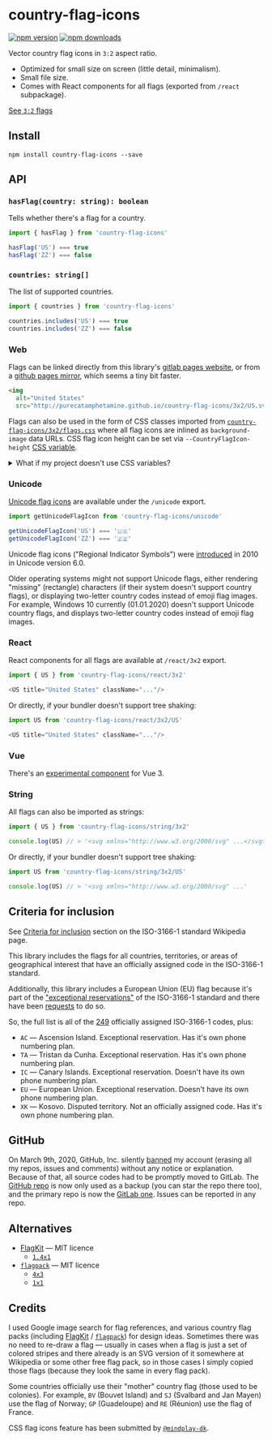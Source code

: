 # country-flag-icons

[![npm version](https://img.shields.io/npm/v/country-flag-icons.svg?style=flat-square)](https://www.npmjs.com/package/country-flag-icons)
[![npm downloads](https://img.shields.io/npm/dm/country-flag-icons.svg?style=flat-square)](https://www.npmjs.com/package/country-flag-icons)

Vector country flag icons in `3:2` aspect ratio.

<!-- Also provides `1:1` crops of the `3:2` flags (not custom `1:1` flags). -->

* Optimized for small size on screen (little detail, minimalism).
* Small file size.
* Comes with React components for all flags (exported from `/react` subpackage).

[See `3:2` flags](http://catamphetamine.gitlab.io/country-flag-icons/3x2)

<!-- [See `1:1` flags](http://catamphetamine.gitlab.io/country-flag-icons/1x1) (just `1:1` crops of the `3:2` flags, not custom `1:1` flags) -->

## Install

```
npm install country-flag-icons --save
```

## API

### `hasFlag(country: string): boolean`

Tells whether there's a flag for a country.

```js
import { hasFlag } from 'country-flag-icons'

hasFlag('US') === true
hasFlag('ZZ') === false
```

### `countries: string[]`

The list of supported countries.

```js
import { countries } from 'country-flag-icons'

countries.includes('US') === true
countries.includes('ZZ') === false
```

### Web

Flags can be linked directly from this library's [gitlab pages website](https://catamphetamine.gitlab.io/country-flag-icons), or from a [github pages mirror](https://purecatamphetamine.github.io/country-flag-icons), which seems a tiny bit faster.

```html
<img
  alt="United States"
  src="http://purecatamphetamine.github.io/country-flag-icons/3x2/US.svg"/>
```

Flags can also be used in the form of CSS classes imported from [`country-flag-icons/3x2/flags.css`](https://unpkg.com/country-flag-icons/3x2/flags.css) where all flag icons are inlined as `background-image` data URLs. CSS flag icon height can be set via `--CountryFlagIcon-height` [CSS variable](https://caniuse.com/#feat=css-variables).

<details>
<summary>What if my project doesn't use CSS variables?</summary>

####

In that case, the default flag icon height is `1em`, and to change it, just set a `font-size`:

```css
/* Set flag icon height to 24px. */
[class*=' flag:'], [class^='flag:'] {
  font-size: 24px;
}
```
</details>

### Unicode

[Unicode flag icons](https://blog.emojipedia.org/emoji-flags-explained/) are available under the `/unicode` export.

```js
import getUnicodeFlagIcon from 'country-flag-icons/unicode'

getUnicodeFlagIcon('US') === '🇺🇸'
getUnicodeFlagIcon('ZZ') === '🇿🇿'
```

Unicode flag icons ("Regional Indicator Symbols") were [introduced](https://esham.io/2014/06/unicode-flags) in 2010 in Unicode version 6.0.

Older operating systems might not support Unicode flags, either rendering "missing" (rectangle) characters (if their system doesn't support country flags), or displaying two-letter country codes instead of emoji flag images. For example, Windows 10 currently (01.01.2020) doesn't support Unicode country flags, and displays two-letter country codes instead of emoji flag images.

### React

React components for all flags are available at `/react/3x2` export.

```js
import { US } from 'country-flag-icons/react/3x2'

<US title="United States" className="..."/>
```

Or directly, if your bundler doesn't support tree shaking:

```js
import US from 'country-flag-icons/react/3x2/US'

<US title="United States" className="..."/>
```

### Vue

There's an [experimental component](https://gitlab.com/catamphetamine/country-flag-icons/-/issues/26) for Vue 3.

### String

All flags can also be imported as strings:

```js
import { US } from 'country-flag-icons/string/3x2'

console.log(US) // > '<svg xmlns="http://www.w3.org/2000/svg" ...</svg>'
```

Or directly, if your bundler doesn't support tree shaking:

```js
import US from 'country-flag-icons/string/3x2/US'

console.log(US) // > '<svg xmlns="http://www.w3.org/2000/svg" ...'
```

## Criteria for inclusion

See [Criteria for inclusion](https://en.wikipedia.org/wiki/ISO_3166-1#Criteria_for_inclusion) section on the ISO-3166-1 standard Wikipedia page.

This library includes the flags for all countries, territories, or areas of geographical interest that have an officially assigned code in the ISO-3166-1 standard.

Additionally, this library includes a European Union (EU) flag because it's part of the ["exceptional reservations"](https://en.wikipedia.org/wiki/ISO_3166-1_alpha-2#Reserved_code_elements) of the ISO-3166-1 standard and there have been [requests](https://gitlab.com/catamphetamine/country-flag-icons/-/issues/4) to do so.

So, the full list is all of the [249](https://en.wikipedia.org/wiki/ISO_3166-1#Officially_assigned_code_elements) officially assigned ISO-3166-1 codes, plus:

* `AC` — Ascension Island. Exceptional reservation. Has it's own phone numbering plan.
* `TA` — Tristan da Cunha. Exceptional reservation. Has it's own phone numbering plan.
* `IC` — Canary Islands. Exceptional reservation. Doesn't have its own phone numbering plan.
* `EU` — European Union. Exceptional reservation. Doesn't have its own phone numbering plan.
* `XK` — Kosovo. Disputed territory. Not an officially assigned code. Has it's own phone numbering plan.

## GitHub

On March 9th, 2020, GitHub, Inc. silently [banned](https://medium.com/@catamphetamine/how-github-blocked-me-and-all-my-libraries-c32c61f061d3) my account (erasing all my repos, issues and comments) without any notice or explanation. Because of that, all source codes had to be promptly moved to GitLab. The [GitHub repo](https://github.com/catamphetamine/country-flag-icons) is now only used as a backup (you can star the repo there too), and the primary repo is now the [GitLab one](https://gitlab.com/catamphetamine/country-flag-icons). Issues can be reported in any repo.

## Alternatives

* [FlagKit](https://github.com/madebybowtie/FlagKit) — MIT licence
  - [`1.4x1`](https://github.com/madebybowtie/FlagKit/tree/master/Assets/SVG)
* [`flagpack`](https://github.com/jackiboy/flagpack) — MIT licence
  - [`4x3`](https://github.com/jackiboy/flagpack/tree/master/flags/4x3)
  - [`1x1`](https://github.com/jackiboy/flagpack/tree/master/flags/1x1)

## Credits

I used Google image search for flag references, and various country flag packs (including [FlagKit](https://github.com/madebybowtie/FlagKit) / [`flagpack`](https://github.com/jackiboy/flagpack)) for design ideas. Sometimes there was no need to re-draw a flag — usually in cases when a flag is just a set of colored stripes and there already is an SVG version of it somewhere at Wikipedia or some other free flag pack, so in those cases I simply copied those flags (because they look the same in every flag pack).

Some countries officially use their "mother" country flag (those used to be colonies). For example, `BV` (Bouvet Island) and `SJ` (Svalbard and Jan Mayen) use the flag of Norway; `GP` (Guadeloupe) and `RE` (Réunion) use the flag of France.

CSS flag icons feature has been submitted by [`@mindplay-dk`](https://github.com/mindplay-dk).

<!-- `3:2` to `1:1` flag icons transform offsets submitted by [`@mindplay-dk`](https://github.com/mindplay-dk). -->
